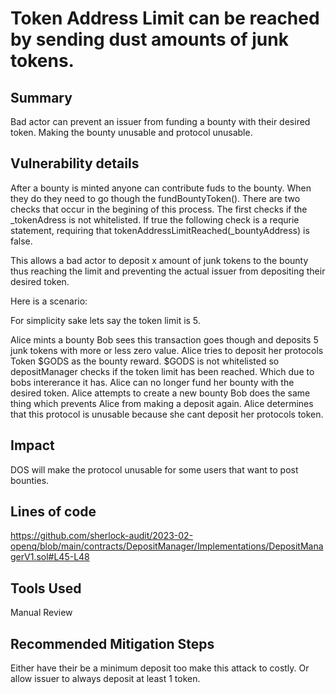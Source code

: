 # Token Address Limit can be reached by sending dust amounts of junk tokens.

## Summary

Bad actor can prevent an issuer from funding a bounty with their desired token. Making the bounty unusable and protocol unusable.

## Vulnerability details

After a bounty is minted anyone can contribute fuds to the bounty. When they do they need to go though the fundBountyToken(). There are two checks that occur in the begining of this process. The first checks if the _tokenAdress is not whitelisted. If true the following check is a requrie statement, requiring that tokenAddressLimitReached(_bountyAddress) is false.

This allows a bad actor to deposit x amount of junk tokens to the bounty thus reaching the limit and preventing the actual issuer from depositing their desired token.

Here is a scenario:

For simplicity sake lets say the token limit is 5.

Alice mints a bounty
Bob sees this transaction goes though and deposits 5 junk tokens with more or less zero value.
Alice tries to deposit her protocols Token $GODS as the bounty reward.
$GODS is not whitelisted so depositManager checks if the token limit has been reached. Which due to bobs intererance it has.
Alice can no longer fund her bounty with the desired token.
Alice attempts to create a new bounty
Bob does the same thing which prevents Alice from making a deposit again.
Alice determines that this protocol is unusable because she cant deposit her protocols token.

## Impact

DOS will make the protocol unusable for some users that want to post bounties.
## Lines of code

https://github.com/sherlock-audit/2023-02-openq/blob/main/contracts/DepositManager/Implementations/DepositManagerV1.sol#L45-L48


## Tools Used

Manual Review

## Recommended Mitigation Steps

Either have their be a minimum deposit too make this attack to costly. Or allow issuer to always deposit at least 1 token.


